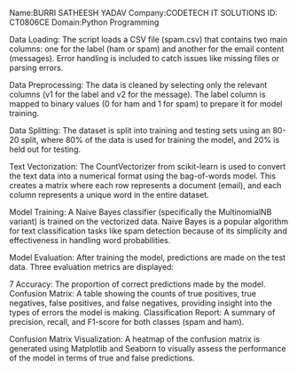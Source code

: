 Name:BURRI SATHEESH YADAV
Company:CODETECH IT SOLUTIONS 
ID: CT0806CE
Domain:Python Programming

Data Loading: The script loads a CSV file (spam.csv) that contains two main columns: one for the label (ham or spam) and another for the email content (messages). Error handling is included to catch issues like missing files or parsing errors.

Data Preprocessing: The data is cleaned by selecting only the relevant columns (v1 for the label and v2 for the message). The label column is mapped to binary values (0 for ham and 1 for spam) to prepare it for model training.

Data Splitting: The dataset is split into training and testing sets using an 80-20 split, where 80% of the data is used for training the model, and 20% is held out for testing.

Text Vectorization: The CountVectorizer from scikit-learn is used to convert the text data into a numerical format using the bag-of-words model. This creates a matrix where each row represents a document (email), and each column represents a unique word in the entire dataset.

Model Training: A Naive Bayes classifier (specifically the MultinomialNB variant) is trained on the vectorized data. Naive Bayes is a popular algorithm for text classification tasks like spam detection because of its simplicity and effectiveness in handling word probabilities.

Model Evaluation: After training the model, predictions are made on the test data. Three evaluation metrics are displayed:

7 Accuracy: The proportion of correct predictions made by the model. Confusion Matrix: A table showing the counts of true positives, true negatives, false positives, and false negatives, providing insight into the types of errors the model is making. Classification Report: A summary of precision, recall, and F1-score for both classes (spam and ham).

Confusion Matrix Visualization: A heatmap of the confusion matrix is generated using Matplotlib and Seaborn to visually assess the performance of the model in terms of true and false predictions.
